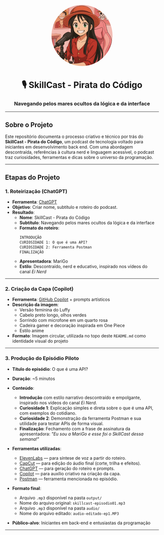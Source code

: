 
<p align="center">
  <img src="assets/capa-podcast.png" alt="Capa do SkillCast" width="200" style="border-radius: 50%;" />
</p>


<h1 align="center">🎙️ SkillCast - Pirata do Código</h1>
<h3 align="center">Navegando pelos mares ocultos da lógica e da interface</h3>

---

## Sobre o Projeto

Este repositório documenta o processo criativo e técnico por trás do **SkillCast - Pirata do Código**, um podcast de tecnologia voltado para iniciantes em desenvolvimento back end. Com uma abordagem descontraída, referências à cultura nerd e linguagem acessível, o podcast traz curiosidades, ferramentas e dicas sobre o universo da programação.

---

## Etapas do Projeto

### 1. Roteirização (ChatGPT)
- **Ferramenta**: [ChatGPT](https://chat.openai.com/)
- **Objetivo**: Criar nome, subtítulo e roteiro do podcast.
- **Resultado**:
  - **Nome**: SkillCast - Pirata do Código
  - **Subtítulo**: Navegando pelos mares ocultos da lógica e da interface
  - **Formato do roteiro**:
    ```
    INTRODUÇÃO
    CURIOSIDADE 1: O que é uma API?
    CURIOSIDADE 2: Ferramenta Postman
    FINALIZAÇÃO
    ```
  - **Apresentadora**: MariGo
  - **Estilo**: Descontraído, nerd e educativo, inspirado nos vídeos do canal *Ei Nerd*

---

### 2. Criação da Capa (Copilot)
- **Ferramenta**: [GitHub Copilot](https://github.com/features/copilot) + prompts artísticos
- **Descrição da imagem**:
  - Versão feminina do Luffy
  - Cabelo preto longo, olhos verdes
  - Sorrindo com microfone em um quarto rosa
  - Cadeira gamer e decoração inspirada em One Piece
  - Estilo anime
- **Formato**: Imagem circular, utilizada no topo deste `README.md` como identidade visual do projeto

---

### 3. Produção do Episódio Piloto
- **Título do episódio**: O que é uma API?
- **Duração**: ~5 minutos
- **Conteúdo**:
  - **Introdução** com estilo narrativo descontraído e empolgante, inspirado nos vídeos do canal *Ei Nerd*.
  - **Curiosidade 1**: Explicação simples e direta sobre o que é uma API, com exemplos do cotidiano.
  - **Curiosidade 2**: Demonstração da ferramenta Postman e sua utilidade para testar APIs de forma visual.
  - **Finalização**: Fechamento com a frase de assinatura da apresentadora: *"Eu sou a MariGo e esse foi o SkillCast dessa semana!"*

- **Ferramentas utilizadas**:
  - [ElevenLabs](https://beta.elevenlabs.io/) — para síntese de voz a partir do roteiro.
  - [CapCut](https://www.capcut.com/) — para edição do áudio final (corte, trilha e efeitos).
  - [ChatGPT](https://chat.openai.com/) — para geração do roteiro e prompts.
  - [Copilot](https://github.com/features/copilot) — para auxílio criativo na criação da capa.
  - [Postman](https://www.postman.com/) — ferramenta mencionada no episódio.

- **Formato final**:
  - Arquivo `.mp3` disponível na pasta `output/`
  - Nome do arquivo original: `skillcast-episodio01.mp3`
  - Arquivo `.mp3` disponível na pasta `audio/`
  - Nome do arquivo editado: `audio-editado-ep1.MP3`
- **Público-alvo**: Iniciantes em back-end e entusiastas da programação

---
